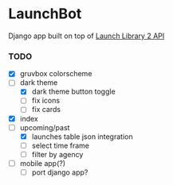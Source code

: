 # LaunchBot

Django app built on top of [Launch Library 2 API](https://ll.thespacedevs.com/docs/)  

### TODO
- [x] gruvbox colorscheme
- [ ] dark theme
  - [x] dark theme button toggle
  - [ ] fix icons
  - [ ] fix cards
- [x] index
- [ ] upcoming/past
  - [x] launches table json integration
  - [ ] select time frame
  - [ ] filter by agency
- [ ] mobile app(?)
  - [ ] port django app?